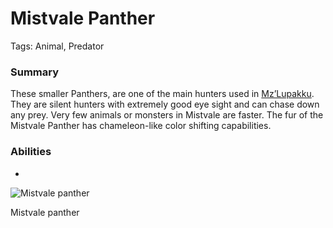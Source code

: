 # Mistvale Panther

Tags: Animal, Predator

### Summary

These smaller Panthers, are one of the main hunters used in [Mz’Lupakku](Mz%E2%80%99Lupakku%2012575a22781a8030a6b3ef34e94fc9b3.md). They are silent hunters with extremely good eye sight and can chase down any prey. Very few animals or monsters in Mistvale are faster. The fur of the Mistvale Panther has chameleon-like color shifting capabilities. 

### Abilities

-

![Mistvale panther](image%2045.png)

Mistvale panther